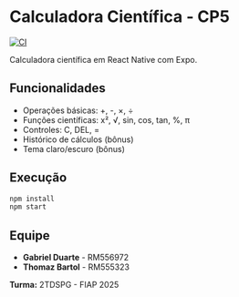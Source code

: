 # Calculadora Científica - CP5

[![CI](https://github.com/username/cp5-calculadora-cientifica/actions/workflows/ci.yml/badge.svg)](https://github.com/username/cp5-calculadora-cientifica/actions/workflows/ci.yml)

Calculadora científica em React Native com Expo.

## Funcionalidades

- Operações básicas: +, -, ×, ÷
- Funções científicas: x², √, sin, cos, tan, %, π
- Controles: C, DEL, =
- Histórico de cálculos (bônus)
- Tema claro/escuro (bônus)

## Execução

```bash
npm install
npm start
```

## Equipe

- **Gabriel Duarte** - RM556972
- **Thomaz Bartol** - RM555323

**Turma:** 2TDSPG - FIAP 2025
